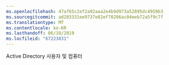 ```yaml
---
ms.openlocfilehash: 47af65c2ef2a92aaa2e4b9d973a52895dc4959b3
ms.sourcegitcommit: ad203331ee9737e82ef70206ac04eeb72a5f9c7f
ms.translationtype: MT
ms.contentlocale: ko-KR
ms.lasthandoff: 06/18/2019
ms.locfileid: "67223831"
---
```

Active Directory 사용자 및 컴퓨터